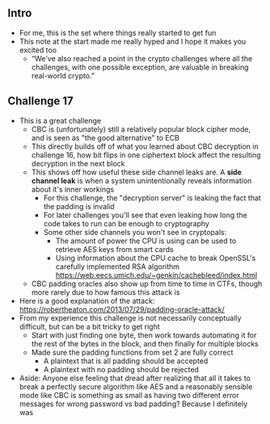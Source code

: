 ## Intro
   * For me, this is the set where things really started to get fun
   * This note at the start made me really hyped and I hope it makes you excited too
      * “We've also reached a point in the crypto challenges where all the challenges, with one possible exception, are valuable in breaking real-world crypto.”

## Challenge 17
   * This is a great challenge
      * CBC is (unfortunately) still a relatively popular block cipher mode, and is seen as "the good alternative" to ECB
      * This directly builds off of what you learned about CBC decryption in challenge 16, how bit flips in one ciphertext block affect the resulting decryption in the next block
      * This shows off how useful these side channel leaks are. A **side channel leak** is when a system unintentionally reveals information about it's inner workings
         * For this challenge, the "decryption server" is leaking the fact that the padding is invalid
         * For later challenges you'll see that even leaking how long the code takes to run can be enough to cryptography
         * Some other side channels you won't see in cryptopals: 
            * The amount of power the CPU is using can be used to retrieve AES keys from smart cards
            * Using information about the CPU cache to break OpenSSL's carefully implemented RSA algorithm https://web.eecs.umich.edu/~genkin/cachebleed/index.html
      * CBC padding oracles also show up from time to time in CTFs, though more rarely due to how famous this attack is
   * Here is a good explanation of the attack: https://robertheaton.com/2013/07/29/padding-oracle-attack/ 
   * From my experience this challenge is not necessarily conceptually difficult, but can be a bit tricky to get right
      * Start with just finding one byte, then work towards automating it for the rest of the bytes in the block, and then finally for multiple blocks
      * Made sure the padding functions from set 2 are fully correct
         * A plaintext that is all padding should be accepted
         * A plaintext with no padding should be rejected
   * Aside: Anyone else feeling that dread after realizing that all it takes to break a perfectly secure algorithm like AES and a reasonably sensible mode like CBC is something as small as having two different error messages for wrong password vs bad padding? Because I definitely was